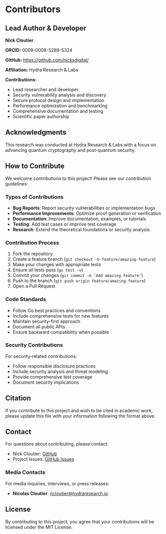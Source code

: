 # Contributors

## Lead Author & Developer

**Nick Cloutier**

**ORCID:** 0009-0008-5289-5324

**GitHub:** https://github.com/nicksdigital/

**Affiliation:** Hydra Research & Labs

**Contributions:**
- Lead researcher and developer
- Security vulnerability analysis and discovery
- Secure protocol design and implementation
- Performance optimization and benchmarking
- Comprehensive documentation and testing
- Scientific paper authorship

## Acknowledgments

This research was conducted at Hydra Research & Labs with a focus on advancing quantum cryptography and post-quantum security.

## How to Contribute

We welcome contributions to this project! Please see our contribution guidelines:

### Types of Contributions

- **Bug Reports**: Report security vulnerabilities or implementation bugs
- **Performance Improvements**: Optimize proof generation or verification
- **Documentation**: Improve documentation, examples, or tutorials
- **Testing**: Add test cases or improve test coverage
- **Research**: Extend the theoretical foundations or security analysis

### Contribution Process

1. Fork the repository
2. Create a feature branch (`git checkout -b feature/amazing-feature`)
3. Make your changes with appropriate tests
4. Ensure all tests pass (`go test -v`)
5. Commit your changes (`git commit -m 'Add amazing feature'`)
6. Push to the branch (`git push origin feature/amazing-feature`)
7. Open a Pull Request

### Code Standards

- Follow Go best practices and conventions
- Include comprehensive tests for new features
- Maintain security-first approach
- Document all public APIs
- Ensure backward compatibility when possible

### Security Contributions

For security-related contributions:
- Follow responsible disclosure practices
- Include security analysis and threat modeling
- Provide comprehensive test coverage
- Document security implications

## Citation

If you contribute to this project and wish to be cited in academic work, please update this file with your information following the format above.

## Contact

For questions about contributing, please contact:
- Nick Cloutier: [GitHub](https://github.com/nicksdigital/)
- Project Issues: [GitHub Issues](https://github.com/hydraresearch/qzkp/issues)

### Media Contacts

For media inquiries, interviews, or press releases:
- **Nicolas Cloutier**: ncloutier@hydraresearch.io

## License

By contributing to this project, you agree that your contributions will be licensed under the MIT License.
